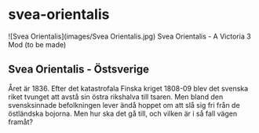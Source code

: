# svea-orientalis
![Svea Orientalis](images/Svea Orientalis.jpg)
Svea Orientalis - A Victoria 3 Mod (to be made)

## Svea Orientalis - Östsverige
Året är 1836. Efter det katastrofala Finska kriget 1808-09 blev det svenska riket tvunget att avstå sin östra rikshalva till tsaren. Men bland den svensksinnade befolkningen lever ändå hoppet om att slå sig fri från de östländska bojorna. Men hur ska det gå till, och vilken är i så fall vägen framåt?